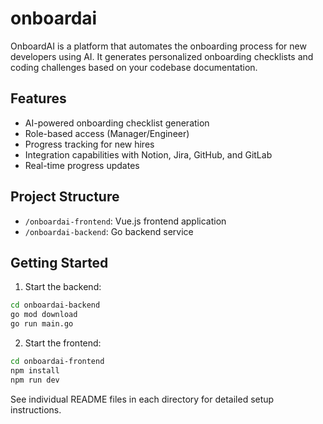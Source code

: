 # onboardai

OnboardAI is a platform that automates the onboarding process for new developers using AI. It generates personalized onboarding checklists and coding challenges based on your codebase documentation.

## Features

- AI-powered onboarding checklist generation
- Role-based access (Manager/Engineer)
- Progress tracking for new hires
- Integration capabilities with Notion, Jira, GitHub, and GitLab
- Real-time progress updates

## Project Structure

- `/onboardai-frontend`: Vue.js frontend application
- `/onboardai-backend`: Go backend service

## Getting Started

1. Start the backend:
```sh
cd onboardai-backend
go mod download
go run main.go
```

2. Start the frontend:
```sh
cd onboardai-frontend
npm install
npm run dev
```

See individual README files in each directory for detailed setup instructions.